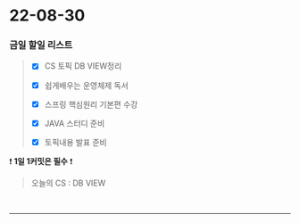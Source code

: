 # 22-08-30
### 금일 할일 리스트

> - [x] CS 토픽 DB VIEW정리
>
> - [x] 쉽게배우는 운영체제 독서
>
> - [x] 스프링 핵심원리 기본편 수강
>
> - [x] JAVA 스터디 준비
> 
> - [x] 토픽내용 발표 준비
>

❗ **1일 1커밋은 필수** ❗
> 오늘의 CS :  DB VIEW
>
<br/>

------------ 